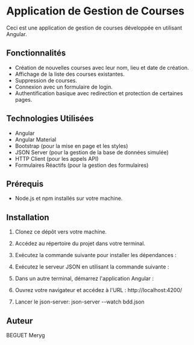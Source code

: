 # Application de Gestion de Courses

Ceci est une application de gestion de courses développée en utilisant Angular.

## Fonctionnalités

- Création de nouvelles courses avec leur nom, lieu et date de création.
- Affichage de la liste des courses existantes.
- Suppression de courses.
- Connexion avec un formulaire de login.
- Authentification basique avec redirection et protection de certaines pages.

## Technologies Utilisées

- Angular
- Angular Material
- Bootstrap (pour la mise en page et les styles)
- JSON Server (pour la gestion de la base de données simulée)
- HTTP Client (pour les appels API)
- Formulaires Réactifs (pour la gestion des formulaires)

## Prérequis

- Node.js et npm installés sur votre machine.

## Installation

1. Clonez ce dépôt vers votre machine.

2. Accédez au répertoire du projet dans votre terminal.

3. Exécutez la commande suivante pour installer les dépendances :


4. Exécutez le serveur JSON en utilisant la commande suivante :


5. Dans un autre terminal, démarrez l'application Angular :


6. Ouvrez votre navigateur et accédez à l'URL : http://localhost:4200/

7. Lancer le json-server: json-server --watch bdd.json

## Auteur

BEGUET Meryg